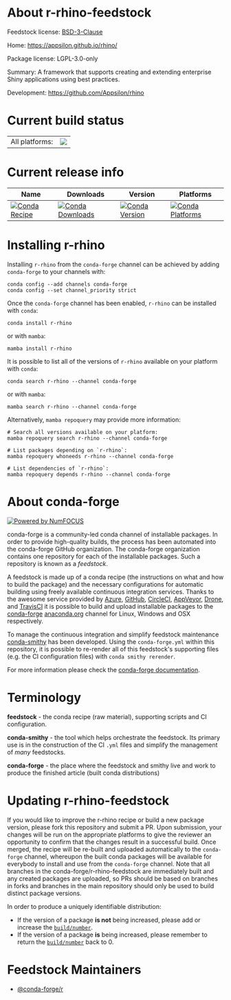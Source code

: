 About r-rhino-feedstock
=======================

Feedstock license: [BSD-3-Clause](https://github.com/conda-forge/r-rhino-feedstock/blob/main/LICENSE.txt)

Home: https://appsilon.github.io/rhino/

Package license: LGPL-3.0-only

Summary: A framework that supports creating and extending enterprise Shiny applications using best practices.

Development: https://github.com/Appsilon/rhino

Current build status
====================


<table><tr><td>All platforms:</td>
    <td>
      <a href="https://dev.azure.com/conda-forge/feedstock-builds/_build/latest?definitionId=19448&branchName=main">
        <img src="https://dev.azure.com/conda-forge/feedstock-builds/_apis/build/status/r-rhino-feedstock?branchName=main">
      </a>
    </td>
  </tr>
</table>

Current release info
====================

| Name | Downloads | Version | Platforms |
| --- | --- | --- | --- |
| [![Conda Recipe](https://img.shields.io/badge/recipe-r--rhino-green.svg)](https://anaconda.org/conda-forge/r-rhino) | [![Conda Downloads](https://img.shields.io/conda/dn/conda-forge/r-rhino.svg)](https://anaconda.org/conda-forge/r-rhino) | [![Conda Version](https://img.shields.io/conda/vn/conda-forge/r-rhino.svg)](https://anaconda.org/conda-forge/r-rhino) | [![Conda Platforms](https://img.shields.io/conda/pn/conda-forge/r-rhino.svg)](https://anaconda.org/conda-forge/r-rhino) |

Installing r-rhino
==================

Installing `r-rhino` from the `conda-forge` channel can be achieved by adding `conda-forge` to your channels with:

```
conda config --add channels conda-forge
conda config --set channel_priority strict
```

Once the `conda-forge` channel has been enabled, `r-rhino` can be installed with `conda`:

```
conda install r-rhino
```

or with `mamba`:

```
mamba install r-rhino
```

It is possible to list all of the versions of `r-rhino` available on your platform with `conda`:

```
conda search r-rhino --channel conda-forge
```

or with `mamba`:

```
mamba search r-rhino --channel conda-forge
```

Alternatively, `mamba repoquery` may provide more information:

```
# Search all versions available on your platform:
mamba repoquery search r-rhino --channel conda-forge

# List packages depending on `r-rhino`:
mamba repoquery whoneeds r-rhino --channel conda-forge

# List dependencies of `r-rhino`:
mamba repoquery depends r-rhino --channel conda-forge
```


About conda-forge
=================

[![Powered by
NumFOCUS](https://img.shields.io/badge/powered%20by-NumFOCUS-orange.svg?style=flat&colorA=E1523D&colorB=007D8A)](https://numfocus.org)

conda-forge is a community-led conda channel of installable packages.
In order to provide high-quality builds, the process has been automated into the
conda-forge GitHub organization. The conda-forge organization contains one repository
for each of the installable packages. Such a repository is known as a *feedstock*.

A feedstock is made up of a conda recipe (the instructions on what and how to build
the package) and the necessary configurations for automatic building using freely
available continuous integration services. Thanks to the awesome service provided by
[Azure](https://azure.microsoft.com/en-us/services/devops/), [GitHub](https://github.com/),
[CircleCI](https://circleci.com/), [AppVeyor](https://www.appveyor.com/),
[Drone](https://cloud.drone.io/welcome), and [TravisCI](https://travis-ci.com/)
it is possible to build and upload installable packages to the
[conda-forge](https://anaconda.org/conda-forge) [anaconda.org](https://anaconda.org/)
channel for Linux, Windows and OSX respectively.

To manage the continuous integration and simplify feedstock maintenance
[conda-smithy](https://github.com/conda-forge/conda-smithy) has been developed.
Using the ``conda-forge.yml`` within this repository, it is possible to re-render all of
this feedstock's supporting files (e.g. the CI configuration files) with ``conda smithy rerender``.

For more information please check the [conda-forge documentation](https://conda-forge.org/docs/).

Terminology
===========

**feedstock** - the conda recipe (raw material), supporting scripts and CI configuration.

**conda-smithy** - the tool which helps orchestrate the feedstock.
                   Its primary use is in the construction of the CI ``.yml`` files
                   and simplify the management of *many* feedstocks.

**conda-forge** - the place where the feedstock and smithy live and work to
                  produce the finished article (built conda distributions)


Updating r-rhino-feedstock
==========================

If you would like to improve the r-rhino recipe or build a new
package version, please fork this repository and submit a PR. Upon submission,
your changes will be run on the appropriate platforms to give the reviewer an
opportunity to confirm that the changes result in a successful build. Once
merged, the recipe will be re-built and uploaded automatically to the
`conda-forge` channel, whereupon the built conda packages will be available for
everybody to install and use from the `conda-forge` channel.
Note that all branches in the conda-forge/r-rhino-feedstock are
immediately built and any created packages are uploaded, so PRs should be based
on branches in forks and branches in the main repository should only be used to
build distinct package versions.

In order to produce a uniquely identifiable distribution:
 * If the version of a package **is not** being increased, please add or increase
   the [``build/number``](https://docs.conda.io/projects/conda-build/en/latest/resources/define-metadata.html#build-number-and-string).
 * If the version of a package **is** being increased, please remember to return
   the [``build/number``](https://docs.conda.io/projects/conda-build/en/latest/resources/define-metadata.html#build-number-and-string)
   back to 0.

Feedstock Maintainers
=====================

* [@conda-forge/r](https://github.com/orgs/conda-forge/teams/r/)

